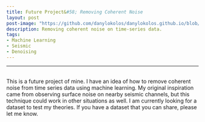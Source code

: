```yaml
---
title: Future Project&#58; Removing Coherent Noise
layout: post
post-image: "https://github.com/danylokolos/danylokolos.github.io/blob/main/assets/images/Project06-Noise.jpeg?raw=true"
description: Removing coherent noise on time-series data.    
tags:
- Machine Learning
- Seismic
- Denoising
---
```



---
<br>
This is a future project of mine. I have an idea of how to remove coherent noise from time series data using machine learning. My original inspiration came from observing surface noise on nearby seismic channels, but this technique could work in other situations as well. I am currently looking for a dataset to test my theories. If you have a dataset that you can share, please let me know.
<br>

